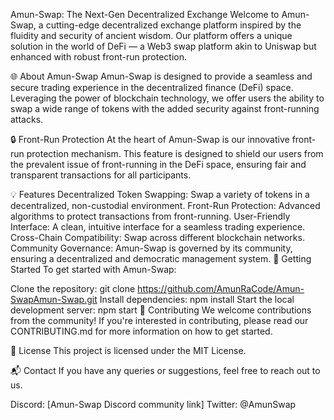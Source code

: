 Amun-Swap: The Next-Gen Decentralized Exchange
Welcome to Amun-Swap, a cutting-edge decentralized exchange platform inspired by the fluidity and security of ancient wisdom. Our platform offers a unique solution in the world of DeFi — a Web3 swap platform akin to Uniswap but enhanced with robust front-run protection.

🌐 About Amun-Swap
Amun-Swap is designed to provide a seamless and secure trading experience in the decentralized finance (DeFi) space. Leveraging the power of blockchain technology, we offer users the ability to swap a wide range of tokens with the added security against front-running attacks.

🔒 Front-Run Protection
At the heart of Amun-Swap is our innovative front-run protection mechanism. This feature is designed to shield our users from the prevalent issue of front-running in the DeFi space, ensuring fair and transparent transactions for all participants.

💡 Features
Decentralized Token Swapping: Swap a variety of tokens in a decentralized, non-custodial environment.
Front-Run Protection: Advanced algorithms to protect transactions from front-running.
User-Friendly Interface: A clean, intuitive interface for a seamless trading experience.
Cross-Chain Compatibility: Swap across different blockchain networks.
Community Governance: Amun-Swap is governed by its community, ensuring a decentralized and democratic management system.
🚀 Getting Started
To get started with Amun-Swap:

Clone the repository: git clone https://github.com/AmunRaCode/Amun-SwapAmun-Swap.git
Install dependencies: npm install
Start the local development server: npm start
🤝 Contributing
We welcome contributions from the community! If you're interested in contributing, please read our CONTRIBUTING.md for more information on how to get started.

📄 License
This project is licensed under the MIT License.

📬 Contact
If you have any queries or suggestions, feel free to reach out to us.

Discord: [Amun-Swap Discord community link]
Twitter: @AmunSwap

